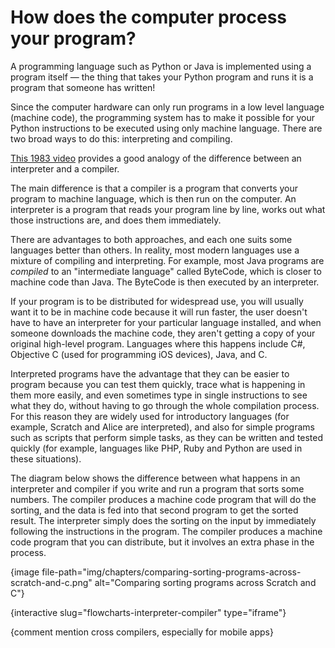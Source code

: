 # How does the computer process your program?

A programming language such as Python or Java is implemented using a program itself — the thing that takes your Python program and runs it is a program that someone has written!

Since the computer hardware can only run programs in a low level language (machine code), the programming system has to make it possible for your Python instructions to be executed using only machine language.
There are two broad ways to do this: interpreting and compiling.

[This 1983 video](https://www.youtube.com/watch?v=_C5AHaS1mOA) provides a good analogy of the difference between an interpreter and a compiler.

The main difference is that a compiler is a program that converts your program to machine language, which is then run on the computer.
An interpreter is a program that reads your program line by line, works out what those instructions are, and does them immediately.

There are advantages to both approaches, and each one suits some languages better than others.
In reality, most modern languages use a mixture of compiling and interpreting.
For example, most Java programs are *compiled* to an "intermediate language" called ByteCode, which is closer to machine code than Java.
The ByteCode is then executed by an interpreter.

If your program is to be distributed for widespread use, you will usually want it to be in machine code because it will run faster, the user doesn't have to have an interpreter for your particular language installed, and when someone downloads the machine code, they aren't getting a copy of your original high-level program.
Languages where this happens include C#, Objective C (used for programming iOS devices), Java, and C.

Interpreted programs have the advantage that they can be easier to program because you can test them quickly, trace what is happening in them more easily, and even sometimes type in single instructions to see what they do, without having to go through the whole compilation process.
For this reason they are widely used for introductory languages (for example, Scratch and Alice are interpreted), and also for simple programs such as scripts that perform simple tasks, as they can be written and tested quickly (for example, languages like PHP, Ruby and Python are used in these situations).

The diagram below shows the difference between what happens in an interpreter and compiler if you write and run a program that sorts some numbers.
The compiler produces a machine code program that will do the sorting, and the data is fed into that second program to get the sorted result.
The interpreter simply does the sorting on the input by immediately following the instructions in the program.
The compiler produces a machine code program that you can distribute, but it involves an extra phase in the process.

{image file-path="img/chapters/comparing-sorting-programs-across-scratch-and-c.png" alt="Comparing sorting programs across Scratch and C"}

{interactive slug="flowcharts-interpreter-compiler" type="iframe"}

{comment mention cross compilers, especially for mobile apps}
